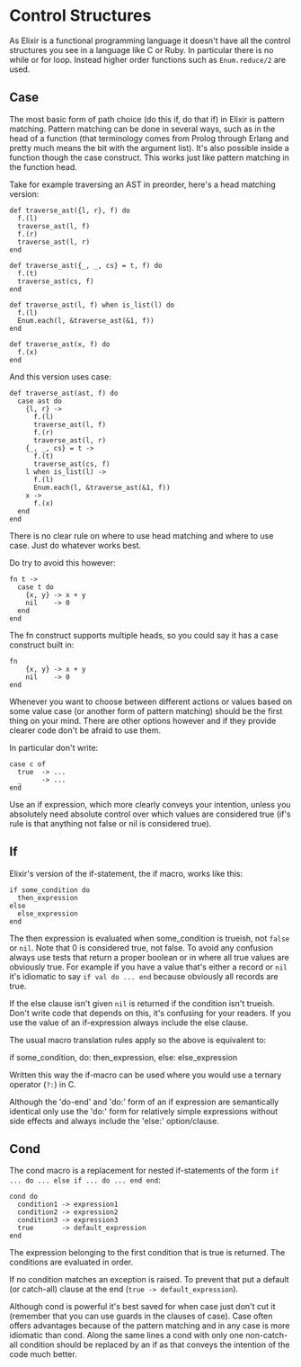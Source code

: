 # Control Structures

As Elixir is a functional programming language it doesn't have all the control
structures you see in a language like C or Ruby. In particular there is no
while or for loop. Instead higher order functions such as `Enum.reduce/2` are
used.

## Case

The most basic form of path choice (do this if, do that if) in Elixir is pattern
matching. Pattern matching can be done in several ways, such as in the head of a
function (that terminology comes from Prolog through Erlang and pretty much
means the bit with the argument list). It's also possible inside a function
though the case construct. This works just like pattern matching in the function
head.

Take for example traversing an AST in preorder, here's a head matching version:

    def traverse_ast({l, r}, f) do
      f.(l)
      traverse_ast(l, f)
      f.(r)
      traverse_ast(l, r)
    end

    def traverse_ast({_, _, cs} = t, f) do
      f.(t)
      traverse_ast(cs, f)
    end

    def traverse_ast(l, f) when is_list(l) do
      f.(l)
      Enum.each(l, &traverse_ast(&1, f))
    end

    def traverse_ast(x, f) do
      f.(x)
    end

And this version uses case:

    def traverse_ast(ast, f) do
      case ast do
        {l, r} ->
          f.(l)
          traverse_ast(l, f)
          f.(r)
          traverse_ast(l, r)
        {_, _, cs} = t ->
          f.(t)
          traverse_ast(cs, f)
        l when is_list(l) ->
          f.(l)
          Enum.each(l, &traverse_ast(&1, f))
        x ->
          f.(x)
      end
    end

There is no clear rule on where to use head matching and where to use case. Just
do whatever works best.

Do try to avoid this however:

    fn t -> 
      case t do
        {x, y} -> x + y
        nil    -> 0
      end
    end

The fn construct supports multiple heads, so you could say it has a case
construct built in:

    fn
        {x, y} -> x + y
        nil    -> 0
    end

Whenever you want to choose between different actions or values based on some
value case (or another form of pattern matching) should be the first thing on
your mind. There are other options however and if they provide clearer code
don't be afraid to use them.

In particular don't write:

    case c of
      true  -> ...
      _     -> ...
    end

Use an if expression, which more clearly conveys your intention, unless you
absolutely need absolute control over which values are considered true (if's
rule is that anything not false or nil is considered true).

## If

Elixir's version of the if-statement, the if macro, works like this:

    if some_condition do
      then_expression
    else
      else_expression
    end

The then expression is evaluated when some_condition is trueish, not `false` or
`nil`. Note that 0 is considered true, not false. To avoid any confusion always
use tests that return a proper boolean or in where all true values are obviously
true. For example if you have a value that's either a record or `nil` it's
idiomatic to say `if val do ... end` because obviously all records are true.

If the else clause isn't given `nil` is returned if the condition isn't
trueish. Don't write code that depends on this, it's confusing for your readers.
If you use the value of an if-expression always include the else clause.

The usual macro translation rules apply so the above is equivalent to:

  if some_condition, do: then_expression, else: else_expression

Written this way the if-macro can be used where you would use a ternary operator
(`?:`) in C.

Although the 'do-end' and 'do:' form of an if expression are semantically
identical only use the 'do:' form for relatively simple expressions without
side effects and always include the 'else:' option/clause.

## Cond

The cond macro is a replacement for nested if-statements of the form `if ... do
... else if ... do ... end end`:

    cond do
      condition1 -> expression1
      condition2 -> expression2
      condition3 -> expression3
      true       -> default_expression
    end

The expression belonging to the first condition that is true is returned. The
conditions are evaluated in order.

If no condition matches an exception is raised. To prevent that put a default
(or catch-all) clause at the end (`true -> default_expression`).

Although cond is powerful it's best saved for when case just don't cut
it (remember that you can use guards in the clauses of case). Case often offers
advantages because of the pattern matching and in any case is more idiomatic
than cond. Along the same lines a cond with only one non-catch-all condition
should be replaced by an if as that conveys the intention of the code much
better.
